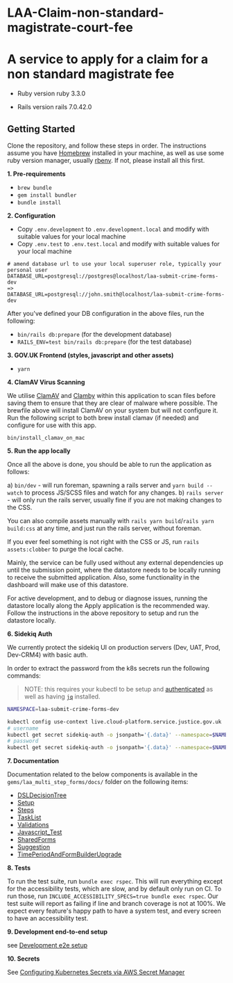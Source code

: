 #  LAA-Claim-non-standard-magistrate-court-fee
#  A service to apply for a claim for a  non standard magistrate fee

* Ruby version
ruby 3.3.0

* Rails version
rails 7.0.42.0

## Getting Started

Clone the repository, and follow these steps in order.
The instructions assume you have [Homebrew](https://brew.sh) installed in your machine, as well as use some ruby version manager, usually [rbenv](https://github.com/rbenv/rbenv). If not, please install all this first.

**1. Pre-requirements**

* `brew bundle`
* `gem install bundler`
* `bundle install`

**2. Configuration**

* Copy `.env.development` to `.env.development.local` and modify with suitable values for your local machine
* Copy `.env.test` to `.env.test.local` and modify with suitable values for your local machine

```
# amend database url to use your local superuser role, typically your personal user
DATABASE_URL=postgresql://postgres@localhost/laa-submit-crime-forms-dev
=>
DATABASE_URL=postgresql://john.smith@localhost/laa-submit-crime-forms-dev
```

After you've defined your DB configuration in the above files, run the following:

* `bin/rails db:prepare` (for the development database)
* `RAILS_ENV=test bin/rails db:prepare` (for the test database)

**3. GOV.UK Frontend (styles, javascript and other assets)**

* `yarn`

**4. ClamAV Virus Scanning**

We utilise [ClamAV](https://www.clamav.net/) and [Clamby](https://github.com/kobaltz/clamby) within this
application to scan files before saving them to ensure that they are clear of malware where possible. The
brewfile above will install ClamAV on your system but will not configure it. Run the following script to
both brew install clamav (if needed) and configure for use with this app.

```shell
bin/install_clamav_on_mac
```

**5. Run the app locally**

Once all the above is done, you should be able to run the application as follows:

a) `bin/dev` - will run foreman, spawning a rails server and `yarn build --watch` to process JS/SCSS files and watch for any changes.
b) `rails server` - will only run the rails server, usually fine if you are not making changes to the CSS.

You can also compile assets manually with `rails yarn build`/`rails yarn build:css` at any time, and just run the rails server, without foreman.

If you ever feel something is not right with the CSS or JS, run `rails assets:clobber` to purge the local cache.

Mainly, the service can be fully used without any external dependencies up until the submission point, where the datastore needs to be locally running
to receive the submitted application.
Also, some functionality in the dashboard will make use of this datastore.

For active development, and to debug or diagnose issues, running the datastore locally along the Apply application is
the recommended way. Follow the instructions in the above repository to setup and run the datastore locally.

**6. Sidekiq Auth**

We currently protect the sidekiq UI on production servers (Dev, UAT, Prod, Dev-CRM4) with basic auth.

In order to extract the password from the k8s secrets run the following commands:

> NOTE: this requires your kubectl to be setup and [authenticated](https://user-guide.cloud-platform.service.justice.gov.uk/documentation/getting-started/kubectl-config.html#authenticating-with-the-cloud-platform-39-s-kubernetes-cluster) as well as having [`jq`](https://jqlang.github.io/jq/download/) installed.

```bash
NAMESPACE=laa-submit-crime-forms-dev

kubectl config use-context live.cloud-platform.service.justice.gov.uk
# username
kubectl get secret sidekiq-auth -o jsonpath='{.data}' --namespace=$NAMESPACE | jq -r '.username' | base64 --decode && echo " "
# password
kubectl get secret sidekiq-auth -o jsonpath='{.data}' --namespace=$NAMESPACE | jq -r '.password' | base64 --decode && echo " "
```

**7. Documentation**

Documentation related to the below components is available in the `gems/laa_multi_step_forms/docs/` folder on the following items:

* [DSLDecisionTree](gems/laa_multi_step_forms/docs/DSLDecisionTree.md)
* [Setup](gems/laa_multi_step_forms/docs/Setup.md)
* [Steps](gems/laa_multi_step_forms/docs/Steps.md)
* [TaskList](gems/laa_multi_step_forms/docs/TaskList.md)
* [Validations](gems/laa_multi_step_forms/docs/Validations.md)
* [Javascript_Test](gems/laa_multi_step_forms/docs/Javascript_Test.md)
* [SharedForms](gems/laa_multi_step_forms/docs/SharedForms.md)
* [Suggestion](gems/laa_multi_step_forms/docs/Suggestion.md)
* [TimePeriodAndFormBuilderUpgrade](gems/laa_multi_step_forms/docs/TimePeriodAndFormBuilderUpgrade.md)


**8. Tests**

To run the test suite, run `bundle exec rspec`.
This will run everything except for the accessibility tests, which are slow, and by default only run on CI.
To run those, run `INCLUDE_ACCESSIBILITY_SPECS=true bundle exec rspec`.
Our test suite will report as failing if line and branch coverage is not at 100%.
We expect every feature's happy path to have a system test, and every screen to have an accessibility test.

**9. Development end-to-end setup**

see [Development e2e setup](docs/development-e2e-setup.md)

**10. Secrets**

See [Configuring Kubernetes Secrets via AWS Secret Manager](https://dsdmoj.atlassian.net/wiki/spaces/CRM457/pages/4754899285/Configuring+Kubernetes+Secrets+via+AWS+Secret+Manger)
